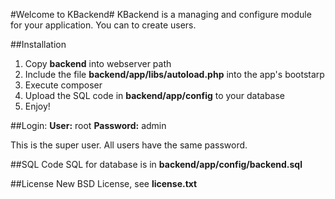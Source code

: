 #Welcome to KBackend#
KBackend is a managing and configure module for your application. You can to create users. 

##Installation
1. Copy  **backend** into webserver path
2. Include the file **backend/app/libs/autoload.php** into the app's bootstarp 
3. Execute composer 
5. Upload the SQL code in **backend/app/config** to  your database
5. Enjoy!

##Login:
**User:** root
**Password:** admin

This is the super user. All users have the same password.

##SQL
Code SQL for database is in **backend/app/config/backend.sql**

##License
New BSD License, see **license.txt**
